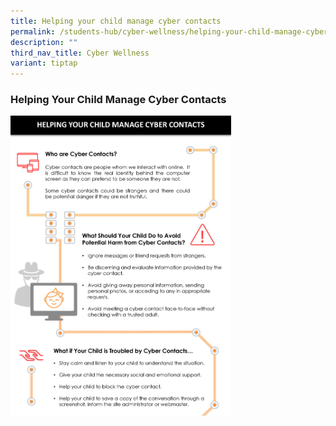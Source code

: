```yaml
---
title: Helping your child manage cyber contacts
permalink: /students-hub/cyber-wellness/helping-your-child-manage-cyber-contacts/
description: ""
third_nav_title: Cyber Wellness
variant: tiptap
---
```

### Helping Your Child Manage Cyber Contacts

<img src="/images/cw2.png" style="width:70%">
